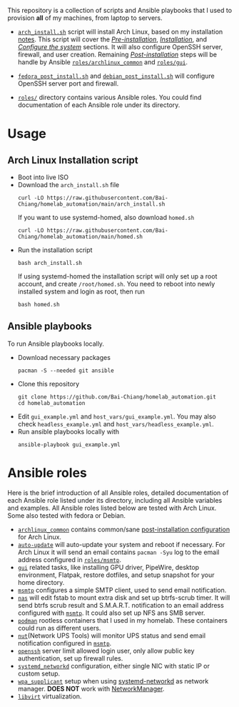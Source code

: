 This repository is a collection of scripts and  Ansible playbooks that I used to provision __all__ of my machines, from laptop to servers.

- [`arch_install.sh`](arch_install.sh) script will install Arch Linux, based on my installation [notes](https://wiki.archlinux.org/title/User:Bai-Chiang/Installation_guide_(full_disk_encryption,secure_boot,unified_kernel_image,btrfs)).
  This script will cover the [_Pre-installation_](https://wiki.archlinux.org/title/User:Bai-Chiang/Installation_guide_(full_disk_encryption,secure_boot,unified_kernel_image,btrfs)#Pre-installation), [_Installation_](https://wiki.archlinux.org/title/User:Bai-Chiang/Installation_guide_(full_disk_encryption,secure_boot,unified_kernel_image,btrfs)#Installation), and [_Configure the system_](https://wiki.archlinux.org/title/User:Bai-Chiang/Installation_guide_(full_disk_encryption,secure_boot,unified_kernel_image,btrfs)#Configure_the_system) sections.
  It will also configure OpenSSH server, firewall, and user creation.
  Remaining [_Post-installation_](https://wiki.archlinux.org/title/User:Bai-Chiang/Installation_guide_(full_disk_encryption,secure_boot,unified_kernel_image,btrfs)#Post-installation) steps will be handle by Ansible [`roles/archlinux_common`](roles/archlinux_common) and [`roles/gui`](roles/gui/).

- [`fedora_post_install.sh`](fedora_post_install.sh) and [`debian_post_install.sh`](debian_post_install.sh) will configure OpenSSH server port and firewall.

- [`roles/`](roles/) directory contains various Ansible roles.
  You could find documentation of each Ansible role under its directory.

# Usage
## Arch Linux Installation script
- Boot into live ISO
- Download the `arch_install.sh` file
  ```
  curl -LO https://raw.githubusercontent.com/Bai-Chiang/homelab_automation/main/arch_install.sh
  ```
  If you want to use systemd-homed, also download `homed.sh`
  ```
  curl -LO https://raw.githubusercontent.com/Bai-Chiang/homelab_automation/main/homed.sh
  ```
- Run the installation script
  ```
  bash arch_install.sh
  ```
  If using systemd-homed the installation script will only set up a root account, and create `/root/homed.sh`.
  You need to reboot into newly installed system and login as root, then run
  ```
  bash homed.sh
  ```

## Ansible playbooks
To run Ansible playbooks locally.
- Download necessary packages
  ```
  pacman -S --needed git ansible
  ```
- Clone this repository
  ```
  git clone https://github.com/Bai-Chiang/homelab_automation.git
  cd homelab_automation
  ```
- Edit `gui_example.yml` and `host_vars/gui_example.yml`.
  You may also check `headless_example.yml` and `host_vars/headless_example.yml`.
- Run ansible playbooks locally with
  ```
  ansible-playbook gui_example.yml
  ```


# Ansible roles
Here is the brief introduction of all Ansible roles, detailed documentation of each Ansible role listed under its directory, including all Ansible variables and examples.
All Ansible roles listed below are tested with Arch Linux.
Some also tested with fedora or Debian.
- [`archlinux_common`](roles/archlinux_common/) contains common/sane [post-installation configuration](https://wiki.archlinux.org/title/User:Bai-Chiang/Installation_guide_(full_disk_encryption,secure_boot,unified_kernel_image,btrfs)#Post-installation) for Arch Linux.
- [`auto-update`](roles/auto-update/) will auto-update your system and reboot if necessary.
  For Arch Linux it will send an email contains `pacman -Syu` log to the email address configured in [`roles/msmtp`](roles/msmtp/).
- [`gui`](roles/gui/) related tasks, like installing GPU driver, PipeWire, desktop environment, Flatpak, restore dotfiles, and setup snapshot for your home directory.
- [`msmtp`](roles/msmtp/) configures a simple SMTP client, used to send email notification.
- [`nas`](roles/nas/) will edit fstab to mount extra disk and set up btrfs-scrub timer.
  It will send btrfs scrub result and S.M.A.R.T. notification to an email address configured with [`msmtp`](roles/msmtp/).
  It could also set up NFS ans SMB server.
- [`podman`](roles/podman/) rootless containers that I used in my homelab. These containers could run as different users.
- [`nut`](roles/nut/)(Network UPS Tools) will monitor UPS status and send email notification configured in [`msmtp`](roles/msmtp/).
- [`openssh`](roles/openssh/) server limit allowed login user, only allow public key authentication, set up firewall rules.
- [`systemd_networkd`](roles/systemd_networkd/) configuration, either single NIC with static IP or custom setup.
- [`wpa_supplicant`](roles/wpa_supplicant/) setup when using [systemd-networkd](https://wiki.archlinux.org/title/Systemd-networkd) as network manager. __DOES NOT__ work with [NetworkManager](https://wiki.archlinux.org/title/NetworkManager).
- [`libvirt`](roles/libvirt/) virtualization.

